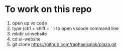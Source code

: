 # To work on this repo
1. open up vs code
2. type (ctrl + shift + ` ) to open vscode command line
3. mkdir ui-website
4. cd ui-website
5. git clone https://github.com/raphaelsalak/plaza.git



